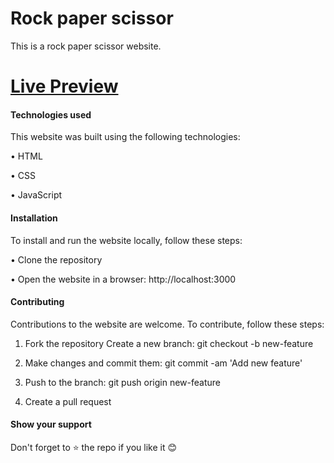 # Rock paper scissor


This is a rock paper scissor website.


# [Live Preview](https://rockpapperscissor.vercel.app/)


#### Technologies used


This website was built using the following technologies:

• HTML

• CSS

• JavaScript


#### Installation


To install and run the website locally, follow these steps:

• Clone the repository

• Open the website in a browser: http://localhost:3000


#### Contributing

Contributions to the website are welcome. To contribute, follow these steps:

1. Fork the repository Create a new branch: git checkout -b new-feature

2. Make changes and commit them: git commit -am 'Add new feature'

3. Push to the branch: git push origin new-feature

4. Create a pull request


#### Show your support


Don't forget to ⭐ the repo if you like it 😊
